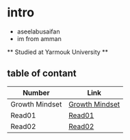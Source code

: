 # intro 
* aseelabusaifan
* im from amman 


** Studied at Yarmouk University ** 

## table of  contant 

| Number      | Link |
| ----------- | ----------- |
| Growth Mindset      | [Growth Mindset](growth_mindset)       
| Read01   | [Read01](https://aseelabusaifan.github.io/reading--not-2/read01)        |
| Read02  |[Read02](read02)|

